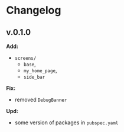# Changelog

## v.0.1.0

**Add:**

- `screens/`
  - `base`,
  - `my_home_page`,
  - `side_bar`

**Fix:**

- removed `DebugBanner`

**Upd:**

- some version of packages in `pubspec.yaml`
